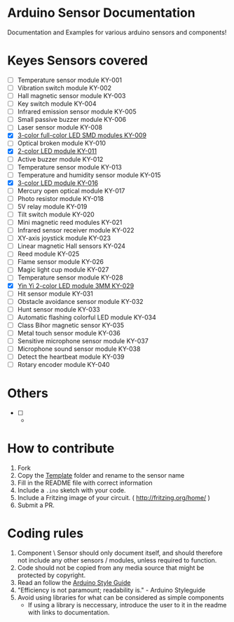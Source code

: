 # Arduino Sensor Documentation
Documentation and Examples for various arduino sensors and components! 

# Keyes Sensors covered
- [ ] Temperature sensor module KY-001
- [ ] Vibration switch module KY-002
- [ ] Hall magnetic sensor module KY-003
- [ ] Key switch module KY-004
- [ ] Infrared emission sensor module KY-005
- [ ] Small passive buzzer module KY-006
- [ ] Laser sensor module KY-008
- [x] [3-color full-color LED SMD modules KY-009](./KY-009/)
- [ ] Optical broken module KY-010
- [x] [2-color LED module KY-011](./KY-011/)
- [ ] Active buzzer module KY-012
- [ ] Temperature sensor module KY-013
- [ ] Temperature and humidity sensor module KY-015
- [x] [3-color LED module KY-016](./KY-016/)
- [ ] Mercury open optical module KY-017
- [ ] Photo resistor module KY-018
- [ ] 5V relay module KY-019
- [ ] Tilt switch module KY-020
- [ ] Mini magnetic reed modules KY-021
- [ ] Infrared sensor receiver module KY-022
- [ ] XY-axis joystick module KY-023
- [ ] Linear magnetic Hall sensors KY-024
- [ ] Reed module KY-025
- [ ] Flame sensor module KY-026
- [ ] Magic light cup module KY-027
- [ ] Temperature sensor module KY-028
- [x] [Yin Yi 2-color LED module 3MM KY-029](./KY-029/)
- [ ] Hit sensor module KY-031
- [ ] Obstacle avoidance sensor module KY-032
- [ ] Hunt sensor module KY-033
- [ ] Automatic flashing colorful LED module KY-034
- [ ] Class Bihor magnetic sensor KY-035
- [ ] Metal touch sensor module KY-036
- [ ] Sensitive microphone sensor module KY-037
- [ ] Microphone sound sensor module KY-038
- [ ] Detect the heartbeat module KY-039
- [ ] Rotary encoder module KY-040

# Others
- [ ] -

# How to contribute
1) Fork
2) Copy the [Template](Template) folder and rename to the sensor name
3) Fill in the README file with correct information
4) Include a `.ino` sketch with your code. 
5) Include a Fritzing image of your circuit. ( http://fritzing.org/home/ ) 
6) Submit a PR.

# Coding rules
1) Component \ Sensor should only document itself, and should therefore not include any other sensors / modules, unless required to function. 
2) Code should not be copied from any media source that might be protected by copyright. 
3) Read an follow the [Arduino Style Guide](https://www.arduino.cc/en/Reference/StyleGuide)
4) "Efficiency is not paramount; readability is." - Arduino Styleguide
5) Avoid using libraries for what can be considered as simple components 
   - If using a library is neccessary, introduce the user to it in the readme with links to documentation. 
